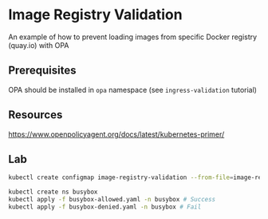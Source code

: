 # Image Registry Validation

An example of how to prevent loading images from specific Docker registry (quay.io) with OPA

## Prerequisites

OPA should be installed in `opa` namespace (see `ingress-validation` tutorial)

## Resources

https://www.openpolicyagent.org/docs/latest/kubernetes-primer/

## Lab

```sh
kubectl create configmap image-registry-validation --from-file=image-registry-validation.rego --dry-run -o yaml | kubectl apply -f - -n opa

kubectl create ns busybox
kubectl apply -f busybox-allowed.yaml -n busybox # Success
kubectl apply -f busybox-denied.yaml -n busybox # Fail
```
